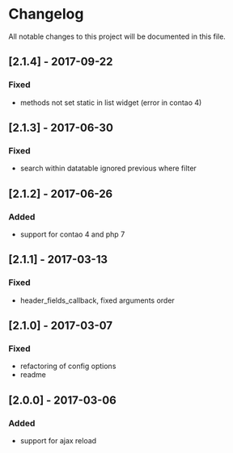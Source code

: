 # Changelog
All notable changes to this project will be documented in this file.

## [2.1.4] - 2017-09-22

### Fixed 
* methods not set static in list widget (error in contao 4)

## [2.1.3] - 2017-06-30

### Fixed
- search within datatable ignored previous where filter

## [2.1.2] - 2017-06-26

### Added
- support for contao 4 and php 7

## [2.1.1] - 2017-03-13

### Fixed
- header_fields_callback, fixed arguments order

## [2.1.0] - 2017-03-07

### Fixed
- refactoring of config options
- readme

## [2.0.0] - 2017-03-06

### Added
- support for ajax reload
